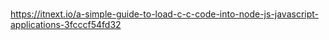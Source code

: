 #


https://itnext.io/a-simple-guide-to-load-c-c-code-into-node-js-javascript-applications-3fcccf54fd32